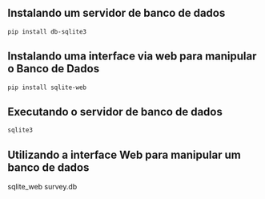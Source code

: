 ## Instalando um servidor de banco de dados
```
pip install db-sqlite3
```

## Instalando uma interface via web para manipular o Banco de Dados
```
pip install sqlite-web
```

## Executando o servidor de banco de dados
```
sqlite3
```

## Utilizando a interface Web para manipular um banco de dados

sqlite_web survey.db

